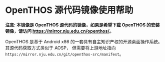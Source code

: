 
# OpenTHOS 源代码镜像使用帮助

**注意: 本镜像是 OpenTHOS 源代码的镜像，如果是希望下载 OpenTHOS 的安装镜像，请访问 <https://mirror.nju.edu.cn/openthos/>。**

OpenTHOS 是基于 Android x86 的一套具有自主知识产权的开源桌面操作系统。其源代码获取方式类似于 AOSP，
但需要将上游地址指向 `https://mirror.nju.edu.cn/git/openthos-src/manifest`。
